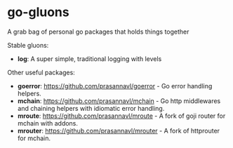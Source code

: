 # go-gluons

A grab bag of personal go packages that holds things together

Stable gluons:

- **log**: A super simple, traditional logging with levels

Other useful packages:

- **goerror**: https://github.com/prasannavl/goerror - Go error handling helpers.
- **mchain**: https://github.com/prasannavl/mchain - Go http middlewares and chaining helpers with idiomatic error handling.
- **mroute**: https://github.com/prasannavl/mroute - A fork of goji router for mchain with addons.
- **mrouter**: https://github.com/prasannavl/mrouter - A fork of httprouter for mchain.
